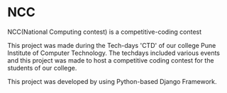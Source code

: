 # NCC
NCC(National Computing contest) is a competitive-coding contest 

This project was made during the Tech-days 'CTD' of our college Pune Institute of Computer Technology. The techdays included various events and this project was made to host a competitive coding contest for the students of our college.

This project was developed by using Python-based Django Framework.
